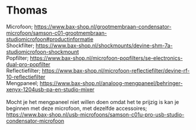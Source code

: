 # Thomas

Microfoon; https://www.bax-shop.nl/grootmembraan-condensator-microfoon/samson-c01-grootmembraan-studiomicrofoon#productinformatie </br>
Shockfilter; https://www.bax-shop.nl/shockmounts/devine-shm-7a-studiomicrofoon-shockmount </br>
Popfilter; https://www.bax-shop.nl/microfoon-popfilters/se-electronics-dual-pro-popfilter </br>
Reflectiefilter; https://www.bax-shop.nl/microfoon-reflectiefilter/devine-rf-10-reflectiefilter </br>
Mengpaneel; https://www.bax-shop.nl/analoog-mengpaneel/behringer-xenyx-1204usb-pa-en-studio-mixer </br>
 </br>
Mocht je het mengpaneel niet willen doen omdat het te prijzig is kan je beginnen met deze microfoon, met dezelfde accessoires; </br>
https://www.bax-shop.nl/usb-microfoons/samson-c01u-pro-usb-studio-condensator-microfoon </br>
